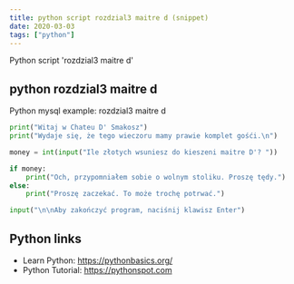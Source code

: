 ```yaml
---
title: python script rozdzial3 maitre d (snippet)
date: 2020-03-03
tags: ["python"]
---
```

Python script 'rozdzial3 maitre d'


## python rozdzial3 maitre d

Python mysql example: rozdzial3 maitre d

```python
print("Witaj w Chateu D' Smakosz")
print("Wydaje się, że tego wieczoru mamy prawie komplet gośći.\n")

money = int(input("Ile złotych wsuniesz do kieszeni maitre D'? "))

if money:
    print("Och, przypomniałem sobie o wolnym stoliku. Proszę tędy.")
else:
    print("Proszę zaczekać. To może trochę potrwać.")

input("\n\nAby zakończyć program, naciśnij klawisz Enter")

```

## Python links

- Learn Python: https://pythonbasics.org/
- Python Tutorial: https://pythonspot.com
